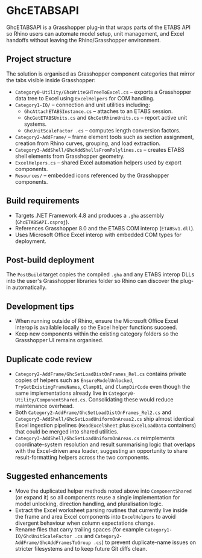 # GhcETABSAPI

GhcETABSAPI is a Grasshopper plug-in that wraps parts of the ETABS API so Rhino users can automate model setup, unit management, and Excel handoffs without leaving the Rhino/Grasshopper environment.

## Project structure

The solution is organised as Grasshopper component categories that mirror the tabs visible inside Grasshopper:

- `Category0-Utility/GhcWriteGHTreeToExcel.cs` – exports a Grasshopper data tree to Excel using `ExcelHelpers` for COM handling.
- `Category1-IO/` – connection and unit utilities including:
  - `GhcAttachETABSInstance.cs` – attaches to an ETABS session.
  - `GhcGetETABSUnits.cs` and `GhcGetRhinoUnits.cs` – report active unit systems.
  - `GhcUnitScaleFactor .cs` – computes length conversion factors.
- `Category2-AddFrame/` – frame element tools such as section assignment, creation from Rhino curves, grouping, and load extraction.
- `Category3-AddShell/GhcAddShellsFromPolylines.cs` – creates ETABS shell elements from Grasshopper geometry.
- `ExcelHelpers.cs` – shared Excel automation helpers used by export components.
- `Resources/` – embedded icons referenced by the Grasshopper components.

## Build requirements

- Targets .NET Framework 4.8 and produces a `.gha` assembly (`GhcETABSAPI.csproj`).
- References Grasshopper 8.0 and the ETABS COM interop (`ETABSv1.dll`).
- Uses Microsoft Office Excel interop with embedded COM types for deployment.

## Post-build deployment

The `PostBuild` target copies the compiled `.gha` and any ETABS interop DLLs into the user's Grasshopper libraries folder so Rhino can discover the plug-in automatically.

## Development tips

- When running outside of Rhino, ensure the Microsoft Office Excel interop is available locally so the Excel helper functions succeed.
- Keep new components within the existing category folders so the Grasshopper UI remains organised.

## Duplicate code review

- `Category2-AddFrame/GhcSetLoadDistOnFrames_Rel.cs` contains private copies of helpers such as `EnsureModelUnlocked`, `TryGetExistingFrameNames`, `Clamp01`, and `ClampDirCode` even though the same implementations already live in `Category0-Utility/ComponentShared.cs`. Consolidating these would reduce maintenance overhead.
- Both `Category2-AddFrame/GhcSetLoadDistOnFrames_Rel2.cs` and `Category3-AddShell/GhcSetLoadUniformOnAreas2.cs` ship almost identical Excel ingestion pipelines (`ReadExcelSheet` plus `ExcelLoadData` containers) that could be merged into shared utilities.
- `Category3-AddShell/GhcSetLoadUniformOnAreas.cs` reimplements coordinate-system resolution and result summarising logic that overlaps with the Excel-driven area loader, suggesting an opportunity to share result-formatting helpers across the two components.

## Suggested enhancements

- Move the duplicated helper methods noted above into `ComponentShared` (or expand it) so all components reuse a single implementation for model unlocking, direction handling, and pluralisation logic.
- Extract the Excel worksheet parsing routines that currently live inside the frame and area Excel components into `ExcelHelpers` to avoid divergent behaviour when column expectations change.
- Rename files that carry trailing spaces (for example `Category1-IO/GhcUnitScaleFactor .cs` and `Category2-AddFrame/GhcAddFramesToGroup .cs`) to prevent duplicate-name issues on stricter filesystems and to keep future Git diffs clean.

